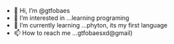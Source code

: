 - 👋 Hi, I’m @gtfobaes
- 👀 I’m interested in ...learning programing
- 🌱 I’m currently learning ...phyton, its my first language
- 📫 How to reach me ...gtfobaesxd@gmail)

<!---
gtfobaes/gtfobaes is a ✨ special ✨ repository because its `README.md` (this file) appears on your GitHub profile.
You can click the Preview link to take a look at your changes.
--->

